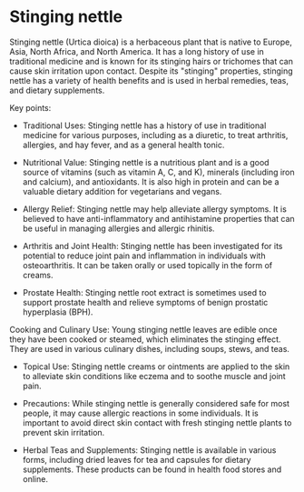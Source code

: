 # Stinging nettle

Stinging nettle (Urtica dioica) is a herbaceous plant that is native to Europe, Asia, North Africa, and North America. It has a long history of use in traditional medicine and is known for its stinging hairs or trichomes that can cause skin irritation upon contact. Despite its "stinging" properties, stinging nettle has a variety of health benefits and is used in herbal remedies, teas, and dietary supplements.

Key points:

* Traditional Uses: Stinging nettle has a history of use in traditional medicine for various purposes, including as a diuretic, to treat arthritis, allergies, and hay fever, and as a general health tonic.

* Nutritional Value: Stinging nettle is a nutritious plant and is a good source of vitamins (such as vitamin A, C, and K), minerals (including iron and calcium), and antioxidants. It is also high in protein and can be a valuable dietary addition for vegetarians and vegans.

* Allergy Relief: Stinging nettle may help alleviate allergy symptoms. It is believed to have anti-inflammatory and antihistamine properties that can be useful in managing allergies and allergic rhinitis.

* Arthritis and Joint Health: Stinging nettle has been investigated for its potential to reduce joint pain and inflammation in individuals with osteoarthritis. It can be taken orally or used topically in the form of creams.

* Prostate Health: Stinging nettle root extract is sometimes used to support prostate health and relieve symptoms of benign prostatic hyperplasia (BPH).

Cooking and Culinary Use: Young stinging nettle leaves are edible once they have been cooked or steamed, which eliminates the stinging effect. They are used in various culinary dishes, including soups, stews, and teas.

* Topical Use: Stinging nettle creams or ointments are applied to the skin to alleviate skin conditions like eczema and to soothe muscle and joint pain.

* Precautions: While stinging nettle is generally considered safe for most people, it may cause allergic reactions in some individuals. It is important to avoid direct skin contact with fresh stinging nettle plants to prevent skin irritation.

* Herbal Teas and Supplements: Stinging nettle is available in various forms, including dried leaves for tea and capsules for dietary supplements. These products can be found in health food stores and online.
